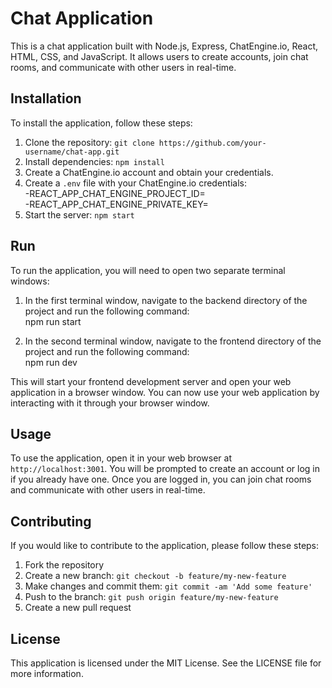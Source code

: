 # Chat Application

This is a chat application built with Node.js, Express, ChatEngine.io, React, HTML, CSS, and JavaScript. It allows users to create accounts, join chat rooms, and communicate with other users in real-time.

## Installation

To install the application, follow these steps:

1. Clone the repository: `git clone https://github.com/your-username/chat-app.git`
2. Install dependencies: `npm install`
3. Create a ChatEngine.io account and obtain your credentials.
4. Create a `.env` file with your ChatEngine.io credentials:<br>
    -REACT_APP_CHAT_ENGINE_PROJECT_ID=<your-project-id><br>
    -REACT_APP_CHAT_ENGINE_PRIVATE_KEY=<your-private-key>
5. Start the server: `npm start`

## Run

To run the application, you will need to open two separate terminal windows:

1. In the first terminal window, navigate to the backend directory of the project and run the following command:<br>
npm run start

2. In the second terminal window, navigate to the frontend directory of the project and run the following command:<br>
npm run dev

This will start your frontend development server and open your web application in a browser window. You can now use your web application by interacting with it through your browser window.


## Usage

To use the application, open it in your web browser at `http://localhost:3001`. You will be prompted to create an account or log in if you already have one. Once you are logged in, you can join chat rooms and communicate with other users in real-time.

## Contributing

If you would like to contribute to the application, please follow these steps:

1. Fork the repository
2. Create a new branch: `git checkout -b feature/my-new-feature`
3. Make changes and commit them: `git commit -am 'Add some feature'`
4. Push to the branch: `git push origin feature/my-new-feature`
5. Create a new pull request

## License

This application is licensed under the MIT License. See the LICENSE file for more information.
